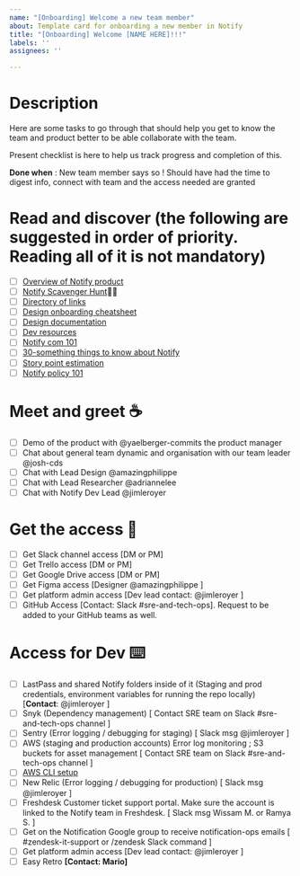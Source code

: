 ```yaml
---
name: "[Onboarding] Welcome a new team member"
about: Template card for onboarding a new member in Notify
title: "[Onboarding] Welcome [NAME HERE]!!!"
labels: ''
assignees: ''

---
```


# Description 

Here are some tasks to go through that should help you get to know the team and product better to be able collaborate with the team.

Present checklist is here to help us track progress and completion of this.

**Done when** :  New team member says so ! Should have had the time to digest info, connect with team and the access needed are granted 

#  Read and discover **(the following are suggested in order of priority. Reading all of it is not mandatory)**

- [ ] [Overview of Notify product](https://docs.google.com/document/d/1naerXecHaMR6-udeYiny5a_84CvIKwITAlwR8ZwsIZY/edit#) 
- [ ] [Notify Scavenger Hunt](https://docs.google.com/document/d/1MmKBZqMNpsLU0TlURGCyOlByZHGfZccteuYdGZ9amwM/edit#heading=h.sxqbcn4k0lmo)🕵️‍♀️
- [ ] [Directory of links](https://docs.google.com/document/d/15dk3fz6BwX0_ZwHyCXMDYIWCszXSoFarqydKQNeeyx0/edit)
- [ ] [Design onboarding cheatsheet](https://docs.google.com/document/d/1hWjtCQp1N6_EADquwbBAuJ37ZNdxHvfxMCEDtO1M--g/edit#heading=h.g3c6sgz3eiwh)
- [ ] [Design documentation](https://docs.google.com/presentation/d/1gwK4b-R3izYsAh12MVWkFknWDR7URkxTPp1jHU9gULc/edit)
- [ ] [Dev resources](https://docs.google.com/document/d/1Nd3tqUO48oQvc0Vkn6iaCv01w1AkjyWbfOG2ZrKwAtI/edit#heading=h.gsberul37syg)
- [ ] [Notify com 101](https://docs.google.com/document/d/19cdOXloQ0bTZuJUidCuMqvOPD18djA_3CnVJdsecaXE/edit)
- [ ] [30-something things to know about Notify](https://docs.google.com/document/d/1pNDfw--2kBPBOEx_9EVKCiLD0wTaC0rjticZv1sVtb8)
- [ ] [Story point estimation](https://drive.google.com/file/d/1d2offGEmop4dMZFrCQGPKPqMNoK7n9NW/view)
- [ ] [Notify policy 101](https://docs.google.com/presentation/d/1A_0CAcORZI0vB_if3L53IzEJwr8cr0N8aJ5UmtWXwHc/edit#slide=id.p)

# Meet and greet ☕️

- [ ] Demo of the product with @yaelberger-commits the product manager
- [ ] Chat about general team dynamic and organisation with our team leader @josh-cds
- [ ] Chat with Lead Design @amazingphilippe 
- [ ] Chat with Lead Researcher @adriannelee 
- [ ] Chat with Notify Dev Lead @jimleroyer 

# Get the access 👀

- [ ] Get Slack channel access [DM or PM]
- [ ] Get Trello access [DM or PM]
- [ ] Get Google Drive access [DM or PM]
- [ ] Get Figma access [Designer @amazingphilippe ]
- [ ] Get platform admin access [Dev lead contact: @jimleroyer ]
- [ ] GitHub Access [Contact: Slack #sre-and-tech-ops]. Request to be added to your GitHub teams as well.

# Access for Dev  ⌨️

- [ ] LastPass and shared Notify folders inside of it (Staging and prod credentials, environment variables for running the repo locally) [**Contact**: @jimleroyer ]
- [ ] Snyk (Dependency management) [ Contact SRE team on Slack #sre-and-tech-ops channel ]
- [ ] Sentry (Error logging / debugging for staging) [ Slack msg @jimleroyer ]
- [ ] AWS (staging and production accounts) Error log monitoring ; S3 buckets for asset management [ Contact SRE team on Slack #sre-and-tech-ops channel ]
- [ ] [AWS CLI setup](https://docs.google.com/document/d/18w44esbq00JClsvHvlcrSiEnolCIlV5n-YKdVsq6bJk/edit)
- [ ] New Relic (Error logging / debugging for production) [ Slack msg @jimleroyer ]
- [ ] Freshdesk Customer ticket support portal. Make sure the account is linked to the Notify team in Freshdesk. [ Slack msg Wissam M. or Ramya S. ]
- [ ] Get on the Notification Google group to receive notification-ops emails [ #zendesk-it-support or /zendesk Slack command ]
- [ ] Get platform admin access [Dev lead contact: @jimleroyer ]
- [ ] Easy Retro **[Contact: Mario]**
